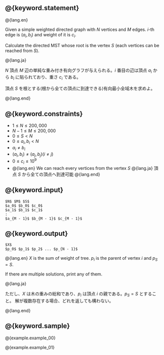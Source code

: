 ## @{keyword.statement}

@{lang.en}

Given a simple weighted directed graph with $N$ vertices and $M$ edges. $i$-th edge is $(a_i, b_i)$ and weight of it is $c_i$.

Calculate the directed MST whose root is the vertex $S$ (each vertices can be reached from $S$).

@{lang.ja}

$N$ 頂点 $M$ 辺の単純な重み付き有向グラフが与えられる。$i$ 番目の辺は頂点 $a_i$ から $b_i$ に貼られており、重さ $c_i$ である。

頂点 $S$ を根とする(根から全ての頂点に到達できる)有向最小全域木を求めよ。

@{lang.end}

## @{keyword.constraints}

- $1 \leq N \leq 200,000$
- $N - 1 \leq M \leq 200,000$
- $0 \leq S < N$
- $0 \leq a_i, b_i < N$
- $a_i \neq b_i$
- $(a_i, b_i) \neq (a_j, b_j) (i \neq j)$
- $0 \leq c_i \leq 10^9$
- @{lang.en} We can reach every vertices from the vertex $S$ @{lang.ja} 頂点 $S$ から全ての頂点へ到達可能 @{lang.end}

## @{keyword.input}

~~~
$N$ $M$ $S$
$a_0$ $b_0$ $c_0$
$a_1$ $b_1$ $c_1$
:
$a_{M - 1}$ $b_{M - 1}$ $c_{M - 1}$
~~~

## @{keyword.output}

~~~
$X$
$p_0$ $p_1$ $p_2$ ... $p_{N - 1}$
~~~

@{lang.en}
$X$ is the sum of weight of tree. $p_i$ is the parent of vertex $i$ and $p_S = S$.

If there are multiple solutions, print any of them.

@{lang.ja}

ただし、$X$ は木の重みの総和であり、$p_i$ は頂点 $i$ の親である。$p_S = S$ とすること。
解が複数存在する場合、どれを返しても構わない。

@{lang.end}

## @{keyword.sample}

@{example.example_00}

@{example.example_01}
